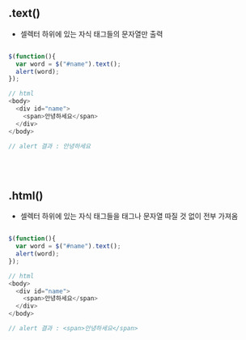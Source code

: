 ## .text()
- 셀렉터 하위에 있는 자식 태그들의 문자열만 출력

```javaScript

$(function(){
  var word = $("#name").text();
  alert(word);
});

// html
<body>
  <div id="name">
    <span>안녕하세요</span>
  </div>
</body>

// alert 결과 : 안녕하세요

```

<br><br>

## .html()
- 셀렉터 하위에 있는 자식 태그들을 태그나 문자열 따질 것 없이 전부 가져옴

```javaScript

$(function(){
  var word = $("#name").text();
  alert(word);
});

// html
<body>
  <div id="name">
    <span>안녕하세요</span>
  </div>
</body>

// alert 결과 : <span>안녕하세요</span>

```

<br><br>

